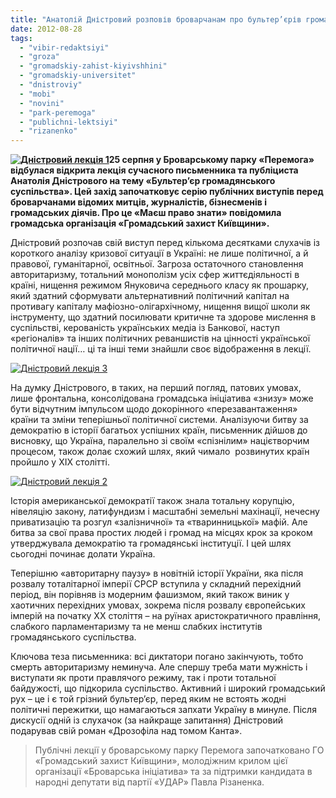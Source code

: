 ```yaml
---
title: "Анатолій Дністровий розповів броварчанам про бультер’єрів громадянського суспільства"
date: 2012-08-28
tags: 
  - "vibir-redaktsiyi"
  - "groza"
  - "gromadskiy-zahist-kiyivshhini"
  - "gromadskiy-universitet"
  - "dnistroviy"
  - "mobi"
  - "novini"
  - "park-peremoga"
  - "publichni-lektsiyi"
  - "rizanenko"
---
```


**[![](https://mpz.brovary.org/wp-content/uploads/2012/08/Dnistroviy-lektsiya-1.jpg "Дністровий лекція 1")](https://mpz.brovary.org/wp-content/uploads/2012/08/Dnistroviy-lektsiya-1.jpg)25 серпня у Броварському парку «Перемога» відбулася відкрита лекція сучасного письменника та публіциста Анатолія Дністрового на тему «Бультер’єр громадянського суспільства». Цей захід започатковує серію публічних виступів перед броварчанами відомих митців, журналістів, бізнесменів і громадських діячів. Про це «Маєш право знати» повідомила громадська організація «Громадський захист Київщини».**

Дністровий розпочав свій виступ перед кількома десятками слухачів із короткого аналізу кризової ситуації в Україні: не лише політичної, а й правової, гуманітарної, освітньої. Загроза остаточного становлення авторитаризму, тотальний монополізм усіх сфер життєдіяльності в країні, нищення режимом Януковича середнього класу як прошарку, який здатний сформувати альтернативний політичний капітал на противагу капіталу мафіозно-олігархічному, нищення вищої школи як інструменту, що здатний посилювати критичне та здорове мислення в суспільстві, керованість українських медіа із Банкової, наступ «регіоналів» та інших політичних реваншистів на цінності української політичної нації… ці та інші теми знайшли своє відображення в лекції.

[![](https://mpz.brovary.org/wp-content/uploads/2012/08/Dnistroviy-lektsiya-3.jpg "Дністровий лекція 3")](https://mpz.brovary.org/wp-content/uploads/2012/08/Dnistroviy-lektsiya-3.jpg)

На думку Дністрового, в таких, на перший погляд, патових умовах, лише фронтальна, консолідована громадська ініціатива «знизу» може бути відчутним імпульсом щодо докорінного «перезавантаження» країни та зміни теперішньої політичної системи. Аналізуючи битву за демократію в історії багатьох успішних країн, письменник дійшов до висновку, що Україна, паралельно зі своїм «спізнілим» націєтворчим процесом, також долає схожий шлях, який чимало  розвинутих країн пройшло у ХІХ столітті.

[![](https://mpz.brovary.org/wp-content/uploads/2012/08/Dnistroviy-lektsiya-2.jpg "Дністровий лекція 2")](https://mpz.brovary.org/wp-content/uploads/2012/08/Dnistroviy-lektsiya-2.jpg)

Історія американської демократії також знала тотальну корупцію, нівеляцію закону, латифундизм і масштабні земельні махінації, нечесну приватизацію та розгул «залізничної» та «тваринницької» мафій. Але битва за свої права простих людей і громад на місцях крок за кроком утверджувала демократію та громадянські інституції. І цей шлях сьогодні починає долати Україна.

Теперішню «авторитарну паузу» в новітній історії України, яка після розвалу тоталітарної імперії СРСР вступила у складний перехідний період, він порівняв із модерним фашизмом, який також виник у хаотичних перехідних умовах, зокрема після розвалу європейських імперій на початку ХХ століття – на руїнах аристократичного правління, слабкого парламентаризму та не менш слабких інститутів громадянського суспільства.

Ключова теза письменника: всі диктатори погано закінчують, тобто смерть авторитаризму неминуча. Але спершу треба мати мужність і виступати як проти правлячого режиму, так і проти тотальної байдужості, що підкорила суспільство. Активний і широкий громадський рух – це і є той грізний бультер’єр, перед яким не встоять жодні політичні пережитки, що намагаються запхати Україну в минуле. Після дискусії одній із слухачок (за найкраще запитання) Дністровий подарував свій роман «Дрозофіла над томом Канта».

> Публічні лекції у броварському парку Перемога започатковано ГО «Громадський захист Київщини», молодіжним крилом цієї організації «Броварська ініціатива» та за підтримки кандидата в народні депутати від партії «УДАР» Павла Різаненка.
